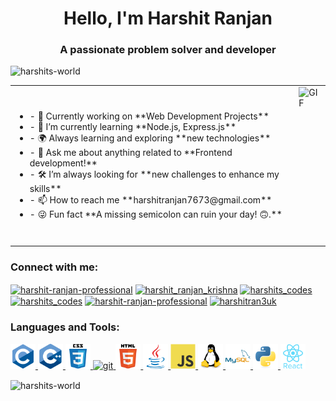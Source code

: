 <h1 align="center">Hello, I'm Harshit Ranjan</h1>
<h3 align="center">A passionate problem solver and developer</h3>

<p align="left"> <img src="https://komarev.com/ghpvc/?username=harshits-world&label=Profile%20views&color=0e75b6&style=flat" alt="harshits-world" /> </p>

<table width="150%">
    <tr>
    <td>
    <ul>
    <li>- 🔭 Currently working on **Web Development Projects**</li>
    <li>- 🌱 I’m currently learning **Node.js, Express.js**</li>
    <li>- 🌍 Always learning and exploring **new technologies**</li>
    <li>- 💬 Ask me about anything related to **Frontend development!**</li>
    <li>- 🛠️ I’m always looking for **new challenges to enhance my skills**</li>
    <li>- 📫 How to reach me **harshitranjan7673@gmail.com**</li>
    <li>- 😜 Fun fact **A missing semicolon can ruin your day! 🙃.**</li>
    </ul>
    </td>
    <td>
    <img align="right" alt="GIF" height="250px" src="https://i.giphy.com/media/v1.Y2lkPTc5MGI3NjExdDNvZ3gwNzk1N2pwN2RsbXRjdnc5dXF4dGk1cnNnaTh2ZTlibHBnZSZlcD12MV9pbnRlcm5hbF9naWZfYnlfaWQmY3Q9Zw/qgQUggAC3Pfv687qPC/giphy.gif" />
    </td>
    </tr>
    </table>

<h3 align="left">Connect with me:</h3>
<p align="left">
<a href="https://linkedin.com/in/harshit-ranjan-professional" target="blank"><img align="center" src="https://raw.githubusercontent.com/rahuldkjain/github-profile-readme-generator/master/src/images/icons/Social/linked-in-alt.svg" alt="harshit-ranjan-professional" height="30" width="40" /></a>
<a href="https://instagram.com/harshit_ranjan_krishna" target="blank"><img align="center" src="https://raw.githubusercontent.com/rahuldkjain/github-profile-readme-generator/master/src/images/icons/Social/instagram.svg" alt="harshit_ranjan_krishna" height="30" width="40" /></a>
<a href="https://www.codechef.com/users/harshits_codes" target="blank"><img align="center" src="https://cdn.jsdelivr.net/npm/simple-icons@3.1.0/icons/codechef.svg" alt="harshits_codes" height="30" width="40" /></a>
<a href="https://codeforces.com/profile/harshits_codes" target="blank"><img align="center" src="https://raw.githubusercontent.com/rahuldkjain/github-profile-readme-generator/master/src/images/icons/Social/codeforces.svg" alt="harshits_codes" height="30" width="40" /></a>
<a href="https://www.leetcode.com/harshit-ranjan-professional" target="blank"><img align="center" src="https://raw.githubusercontent.com/rahuldkjain/github-profile-readme-generator/master/src/images/icons/Social/leet-code.svg" alt="harshit-ranjan-professional" height="30" width="40" /></a>
<a href="https://auth.geeksforgeeks.org/user/harshitran3uk" target="blank"><img align="center" src="https://raw.githubusercontent.com/rahuldkjain/github-profile-readme-generator/master/src/images/icons/Social/geeks-for-geeks.svg" alt="harshitran3uk" height="30" width="40" /></a>
</p>

<h3 align="left">Languages and Tools:</h3>
<p align="left"> <a href="https://www.cprogramming.com/" target="_blank" rel="noreferrer"> <img src="https://raw.githubusercontent.com/devicons/devicon/master/icons/c/c-original.svg" alt="c" width="40" height="40"/> </a> <a href="https://www.w3schools.com/cpp/" target="_blank" rel="noreferrer"> <img src="https://raw.githubusercontent.com/devicons/devicon/master/icons/cplusplus/cplusplus-original.svg" alt="cplusplus" width="40" height="40"/> </a> <a href="https://www.w3schools.com/css/" target="_blank" rel="noreferrer"> <img src="https://raw.githubusercontent.com/devicons/devicon/master/icons/css3/css3-original-wordmark.svg" alt="css3" width="40" height="40"/> </a> <a href="https://git-scm.com/" target="_blank" rel="noreferrer"> <img src="https://www.vectorlogo.zone/logos/git-scm/git-scm-icon.svg" alt="git" width="40" height="40"/> </a> <a href="https://www.w3.org/html/" target="_blank" rel="noreferrer"> <img src="https://raw.githubusercontent.com/devicons/devicon/master/icons/html5/html5-original-wordmark.svg" alt="html5" width="40" height="40"/> </a> <a href="https://www.java.com" target="_blank" rel="noreferrer"> <img src="https://raw.githubusercontent.com/devicons/devicon/master/icons/java/java-original.svg" alt="java" width="40" height="40"/> </a> <a href="https://developer.mozilla.org/en-US/docs/Web/JavaScript" target="_blank" rel="noreferrer"> <img src="https://raw.githubusercontent.com/devicons/devicon/master/icons/javascript/javascript-original.svg" alt="javascript" width="40" height="40"/> </a> <a href="https://www.linux.org/" target="_blank" rel="noreferrer"> <img src="https://raw.githubusercontent.com/devicons/devicon/master/icons/linux/linux-original.svg" alt="linux" width="40" height="40"/> </a> <a href="https://www.mysql.com/" target="_blank" rel="noreferrer"> <img src="https://raw.githubusercontent.com/devicons/devicon/master/icons/mysql/mysql-original-wordmark.svg" alt="mysql" width="40" height="40"/> </a> <a href="https://www.python.org" target="_blank" rel="noreferrer"> <img src="https://raw.githubusercontent.com/devicons/devicon/master/icons/python/python-original.svg" alt="python" width="40" height="40"/> </a> <a href="https://reactjs.org/" target="_blank" rel="noreferrer"> <img src="https://raw.githubusercontent.com/devicons/devicon/master/icons/react/react-original-wordmark.svg" alt="react" width="40" height="40"/> </a> </p>

<p><img align="center" src="https://github-readme-stats.vercel.app/api/top-langs?username=harshits-world&show_icons=true&locale=en&layout=compact" alt="harshits-world" /></p>
